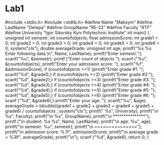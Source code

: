 # Lab1
#include &lt;stdio.h> #include &lt;stdlib.h>  #define Name "Maksym" #define LastName "Derepa" #define GroupName "RE-22" #define Faculty "RTF" #define University "Igor Sikorsky Kyiv Polytechnic Institute"  int main() {  unsigned int semestr;  int countofobjects;  float admissionScore;  int grade1 = 0;  int grade2 = 0;  int grade3 = 0;  int grade4 = 0;  int grade5 = 0;  int grade6 = 0;  system("cls");  double averageGrade;  unsigned int age; printf("%s %s Enter following data.\n", Name, LastName);  printf("Enter semestr:");  scanf("%u", &amp;semestr);  printf ("Enter count of objects ");  scanf ("%u", &amp;countofobjects);  printf("Enter your admission score: ");  scanf("%f", &amp;admissionScore);  if (countofobjects >=1) {printf("Enter grade #1: ");  scanf("%d", &amp;grade1);}  if (countofobjects >=2) {printf("Enter grade #2:");  scanf("%d", &amp;grade2);}  if (countofobjects >=3) {printf("Enter grade #3: ");  scanf("%d", &amp;grade3);}  if (countofobjects >=4) {printf("Enter grade #4: ");  scanf("%d", &amp;grade4);}  if (countofobjects >=5) {printf("Enter grade #5: ");  scanf("%d", &amp;grade5);}  if (countofobjects >=6) {printf("Enter grade #6: ");  scanf ("%d", &amp;grade6);}  printf("Enter your age: ");  scanf("%u", &amp;age);  averageGrade = (double)(grade1 + grade2 + grade3 + grade4 + grade5 + grade6) / countofobjects ;  system("cls");  printf(" %s", University);  printf("\n %s", Faculty);  printf("\n %s", GroupName);  printf("\n ***************");  printf ("\n student: %s %s", Name, LastName);  printf("\n age: %u", age);  printf("\n semestr: %u", semestr);  printf("\n ===============");  printf("\n admission score: %.1f", admissionScore);  printf("\n average grade = %3lf", averageGrade);  printf("\n");  scanf ("%d", &amp;grade6);  return 0; }
